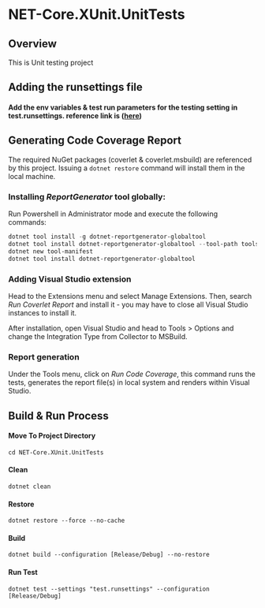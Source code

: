 ﻿# NET-Core.XUnit.UnitTests

## Overview

This is Unit testing project

## Adding the runsettings file

#### Add the env variables & test run parameters for the testing setting in test.runsettings. reference link is ([here](https://docs.microsoft.com/en-us/visualstudio/test/configure-unit-tests-by-using-a-dot-runsettings-file?view=vs-2019))

## Generating Code Coverage Report
The required NuGet packages (coverlet & coverlet.msbuild) are referenced by this project. Issuing a `dotnet restore` command will install them in the local machine.

### Installing _ReportGenerator_ tool globally:
Run Powershell in Administrator mode and execute the following commands:
```powershell
dotnet tool install -g dotnet-reportgenerator-globaltool
dotnet tool install dotnet-reportgenerator-globaltool --tool-path tools
dotnet new tool-manifest
dotnet tool install dotnet-reportgenerator-globaltool
```

### Adding Visual Studio extension
Head to the Extensions menu and select Manage Extensions. Then, search _Run Coverlet Report_ and install it - you may have to close all Visual Studio instances to install it.

After installation, open Visual Studio and head to Tools > Options and change the Integration Type from Collector to MSBuild.

### Report generation
Under the Tools menu, click on _Run Code Coverage_, this command runs the tests, generates the report file(s) in local system and renders within Visual Studio.

## Build & Run Process 	

#### Move To Project Directory
```
cd NET-Core.XUnit.UnitTests
```

#### Clean
```
dotnet clean
```

#### Restore
```
dotnet restore --force --no-cache
```

#### Build
```
dotnet build --configuration [Release/Debug] --no-restore
```

#### Run Test
```
dotnet test --settings "test.runsettings" --configuration [Release/Debug]
```